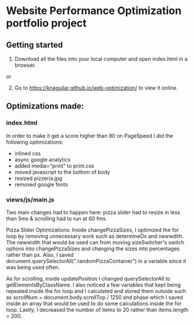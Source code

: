 # Website Performance Optimization portfolio project

## Getting started
1) Download all the files into your local computer and open index.html in a browser.

or

2) Go to https://knaguilar.github.io/web-optimization/ to view it online.

## Optimizations made:

### index.html
In order to make it get a score higher than 90 on PageSpeed I did the following optimizations:
- inlined css
- async google analytics
- added media="print" to print.css
- moved javascript to the bottom of body
- resized pizzeria.jpg
- removed google fonts

### views/js/main.js
Two main changes had to happen here: pizza slider had to resize in less than 5ms & scrolling had to run at 60 fms.

Pizza Slider Optimizations:
Inside changePizzaSizes, I optimized the for loop by removing unnecessary work such as determineDx and newwdith. The newwidth that would be used can from moving sizeSwitcher's switch options into changePizzaSizes and changing the sizes into percentages rather than px. Also, I saved document.querySelectorAll(".randomPizzaContainer") in a variable since it was being used often.

As for scrolling, inside updatePosition I changed querySelectorAll to getElementsByClassName. I also noticed a few variables that kept being repeated inside the for loop and I calculated and stored them outside such as scrollNum = document.body.scrollTop / 1250 and phase which I saved inside an array that would be used to do some calculations inside the for loop. Lastly, I decreased the number of items to 20 rather than items.length = 200.
